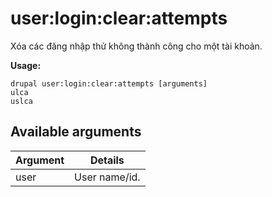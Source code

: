 # user:login:clear:attempts
Xóa các đăng nhập thử không thành công cho một tài khoản.

**Usage:**
```
drupal user:login:clear:attempts [arguments]
ulca
uslca
```

## Available arguments
Argument | Details
---------|-------------
user | User name/id.
